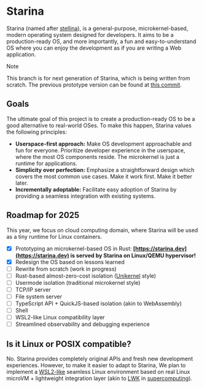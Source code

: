 # Starina

Starina (named after [stellina](https://en.wiktionary.org/wiki/stellina)), is a general-purpose, microkernel-based, modern operating system designed for developers. It aims to be a production-ready OS, and more importantly, a fun and easy-to-understand OS where you can enjoy the development as if you are writing a Web application.

> [!NOTE]
>
> This branch is for next generation of Starina, which is being written from scratch. The previous prototype version can be found at [this commit](https://github.com/starina-os/starina/commit/7893df4e218a23b91907f4f9cd238a6f8f5548ee).

## Goals

The ultimate goal of this project is to create a production-ready OS to be a good alternative to real-world OSes. To make this happen, Starina values the following principles:

- **Userspace-first approach:** Make OS development approachable and fun for everyone. Prioritize developer experience in the userspace, where the most OS components reside. The microkernel is just a runtime for applications.
- **Simplicity over perfection:** Emphasize a straightforward design which covers the most common use cases. Make it work first. Make it better later.
- **Incrementally adoptable:** Facilitate easy adoption of Starina by providing a seamless integration with existing systems.

## Roadmap for 2025

This year, we focus on cloud computing domain, where Starina will be used as a tiny runtime for Linux containers.

- [x] Prototyping an microkernel-based OS in Rust: **[https://starina.dev](https://starina.dev) is served by Starina on Linux/QEMU hypervisor!**
- [x] Redesign the OS based on lessons learned
- [ ] Rewrite from scratch (work in progress)
- [ ] Rust-based almost-zero-cost isolation ([Unikernel](https://en.wikipedia.org/wiki/Unikernel) style)
- [ ] Usermode isolation (traditional microkernel style)
- [ ] TCP/IP server
- [ ] File system server
- [ ] TypeScript API + QuickJS-based isolation (akin to WebAssembly)
- [ ] Shell
- [ ] WSL2-like Linux compatibility layer
- [ ] Streamlined observability and debugging experience

## Is it Linux or POSIX compatible?

No. Starina provides completely original APIs and fresh new development experiences. However, to make it easier to adapt to Starina, We plan to implement a [WSL2-like](https://learn.microsoft.com/en-us/windows/wsl/about#what-is-wsl-2) seamless Linux environment based on real Linux microVM + lightweight integration layer (akin to [LWK](https://en.wikipedia.org/wiki/Lightweight_kernel_operating_system) in [supercomputing](https://link.springer.com/book/10.1007/978-981-13-6624-6)).

